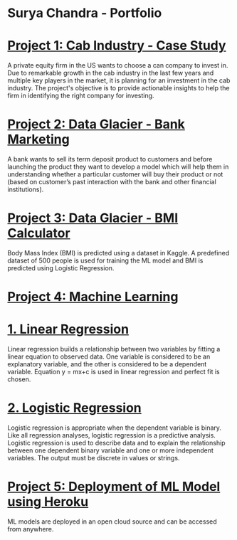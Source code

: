# Surya Chandra - Portfolio

# [Project 1: Cab Industry - Case Study](https://github.com/ksuryachandra/G2M-Case-study)
A private equity firm in the US wants to choose a can company to invest in. Due to remarkable growth in the cab industry in the last few years and multiple key players in the market, it is planning for an investment in the cab industry. The project's objective is to provide actionable insights to help the firm in identifying the right company for investing.

# [Project 2: Data Glacier - Bank Marketing](https://github.com/ksuryachandra/Bank_Week_7-)
A bank wants to sell its term deposit product to customers and before launching the product they want to develop a model which will help them in understanding whether a particular customer will buy their product or not (based on customer’s past interaction with the bank and other financial institutions).

# [Project 3: Data Glacier - BMI Calculator](https://github.com/karanamsuryachandra/BMI-Calculator)
Body Mass Index (BMI) is predicted using a dataset in Kaggle. A predefined dataset of 500 people is used for training the ML model and BMI is predicted using Logistic Regression. 

# [Project 4: Machine Learning](https://github.com/ksuryachandra/Machine-Learning)
# [1. Linear Regression](https://github.com/ksuryachandra/Machine-Learning/tree/main/Linear%20Regression)
Linear regression builds a relationship between two variables by fitting a linear equation to observed data. One variable is considered to be an explanatory variable, and the other is considered to be a dependent variable. Equation y = mx+c is used in linear regression and perfect fit is chosen.  

# [2. Logistic Regression](https://github.com/ksuryachandra/Machine-Learning/tree/main/Logistic%20Regression)
Logistic regression is appropriate when the dependent variable is binary.  Like all regression analyses, logistic regression is a predictive analysis. Logistic regression is used to describe data and to explain the relationship between one dependent binary variable and one or more independent variables. The output must be discrete in values or strings. 


# [Project 5: Deployment of ML Model using Heroku](https://github.com/ksuryachandra/Heroku-Demo)
ML models are deployed in an open cloud source and can be accessed from anywhere.

